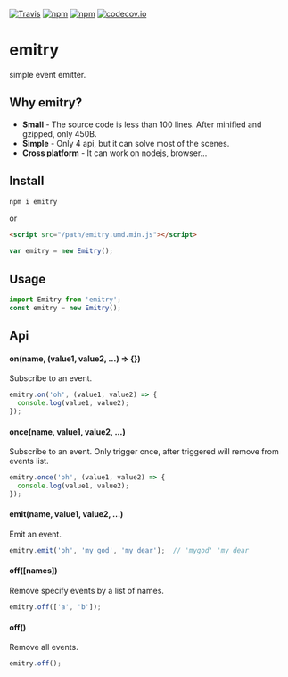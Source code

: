 [![Travis](https://img.shields.io/travis/PengJiyuan/emitry.svg)](https://travis-ci.org/PengJiyuan/emitry)
[![npm](https://img.shields.io/npm/v/emitry.svg)](https://www.npmjs.com/package/emitry)
[![npm](https://img.shields.io/npm/l/emitry.svg)](https://www.npmjs.com/package/emitry)
[![codecov.io](https://codecov.io/github/codecov/emitry/coverage.svg?branch=master)](https://codecov.io/github/codecov/emitry?branch=master)

# emitry
simple event emitter.

## Why emitry?

* **Small** - The source code is less than 100 lines. After minified and gzipped, only 450B.
* **Simple** - Only 4 api, but it can solve most of the scenes.
* **Cross platform** - It can work on nodejs, browser...

## Install

```bash
npm i emitry
```

or

```html
<script src="/path/emitry.umd.min.js"></script>
```

```javascript
var emitry = new Emitry();
```

## Usage

```javascript
import Emitry from 'emitry';
const emitry = new Emitry();
```

## Api

#### on(name, (value1, value2, ...) => {})

Subscribe to an event.

```javascript
emitry.on('oh', (value1, value2) => {
  console.log(value1, value2);
});
```

#### once(name, value1, value2, ...)

Subscribe to an event. Only trigger once, after triggered will remove from events list.

```javascript
emitry.once('oh', (value1, value2) => {
  console.log(value1, value2);
});
```

#### emit(name, value1, value2, ...)

Emit an event.

```javascript
emitry.emit('oh', 'my god', 'my dear');  // 'mygod' 'my dear
```

#### off([names])

Remove specify events by a list of names.

```javascript
emitry.off(['a', 'b']);
```

#### off()

Remove all events.

```javascript
emitry.off();
```
